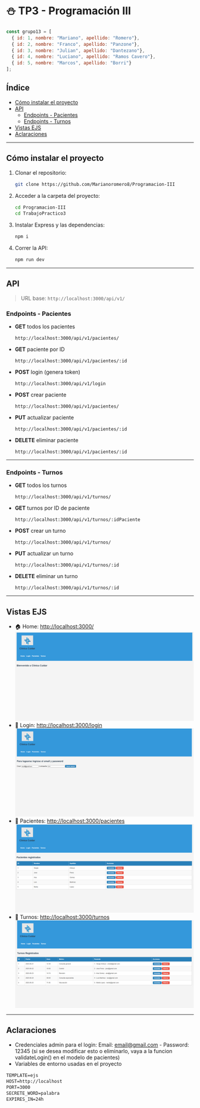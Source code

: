 # ⛄ TP3 - Programación III

```js
const grupo13 = [
  { id: 1, nombre: "Mariano", apellido: "Romero"},
  { id: 2, nombre: "Franco", apellido: "Panzone"},
  { id: 3, nombre: "Julian", apellido: "Dantezano"},
  { id: 4, nombre: "Luciano", apellido: "Ramos Cavero"},
  { id: 5, nombre: "Marcos", apellido: "Borri"}
];
```



## Índice

- [Cómo instalar el proyecto](#cómo-instalar-el-proyecto)
- [API](#api)
  - [Endpoints - Pacientes](#endpoints---pacientes)
  - [Endpoints - Turnos](#endpoints---turnos)
- [Vistas EJS](#vistas-ejs)
- [Aclaraciones](#aclaraciones)



---

##  Cómo instalar el proyecto

1. Clonar el repositorio:

   ```bash
   git clone https://github.com/Marianoromero8/Programacion-III
   ```

2. Acceder a la carpeta del proyecto:

   ```bash
   cd Programacion-III
   cd TrabajoPractico3
   ```

3. Instalar Express y las dependencias:

   ```bash
   npm i
   ```

4. Correr la API:

   ```bash
   npm run dev
   ```

---

##  API

> URL base: `http://localhost:3000/api/v1/`

###  Endpoints - Pacientes

- **GET** todos los pacientes  
  ```http
  http://localhost:3000/api/v1/pacientes/
  ```

- **GET** paciente por ID  
  ```http
  http://localhost:3000/api/v1/pacientes/:id
  ```

- **POST** login (genera token)  
  ```http
  http://localhost:3000/api/v1/login
  ```

- **POST** crear paciente  
  ```http
  http://localhost:3000/api/v1/pacientes/
  ```

- **PUT** actualizar paciente  
  ```http
  http://localhost:3000/api/v1/pacientes/:id
  ```

- **DELETE** eliminar paciente  
  ```http
  http://localhost:3000/api/v1/pacientes/:id
  ```

---

###  Endpoints - Turnos

- **GET** todos los turnos  
  ```http
  http://localhost:3000/api/v1/turnos/
  ```

- **GET** turnos por ID de paciente  
  ```http
  http://localhost:3000/api/v1/turnos/:idPaciente
  ```

- **POST** crear un turno  
  ```http
  http://localhost:3000/api/v1/turnos/
  ```

- **PUT** actualizar un turno  
  ```http
  http://localhost:3000/api/v1/turnos/:id
  ```

- **DELETE** eliminar un turno  
  ```http
  http://localhost:3000/api/v1/turnos/:id
  ```

---

##  Vistas EJS

- 🏠 Home: [http://localhost:3000/](http://localhost:3000/)
![Home](./assets/home.png)
- 🔐 Login: [http://localhost:3000/login](http://localhost:3000/login)
![Login](./assets/login.png)
- 👥 Pacientes: [http://localhost:3000/pacientes](http://localhost:3000/pacientes)
![Pacientes](./assets/pacientes.png)
- 📅 Turnos: [http://localhost:3000/turnos](http://localhost:3000/turnos)
![Pacientes](./assets/turnos.png)

---

##  Aclaraciones

- Credenciales admin para el login: Email: email@gmail.com - Password: 12345 (si se desea modificar esto o eliminarlo, vaya a la funcion validateLogin() en el modelo de pacientes)
- Variables de entorno usadas en el proyecto
```env
TEMPLATE=ejs
HOST=http://localhost
PORT=3000
SECRETE_WORD=palabra
EXPIRES_IN=24h
```

